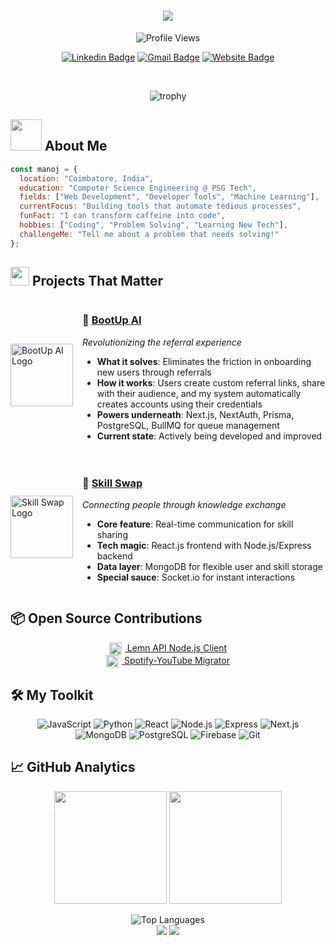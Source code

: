 <h1 align="center">
  <img src="https://readme-typing-svg.herokuapp.com/?lines=Hello,+World!+I'm+Manojkumar+K;Full-Stack+Developer;Problem+Solver;Open+Source+Enthusiast&center=true&size=20">
</h1>

<div align="center">
  <img src="https://komarev.com/ghpvc/?username=manojk0303&style=flat-square&color=blue" alt="Profile Views"/>
</div>

<div align="center">
  
  [![Linkedin Badge](https://img.shields.io/badge/-LinkedIn-0e76a8?style=flat-square&logo=Linkedin&logoColor=white)](https://linkedin.com/in/manojkumar-k-b54633287)
  [![Gmail Badge](https://img.shields.io/badge/-Gmail-d14836?style=flat-square&logo=Gmail&logoColor=white)](mailto:manojk030303@gmail.com)
  [![Website Badge](https://img.shields.io/badge/-Website-3b5998?style=flat-square&logo=google-chrome&logoColor=white)](https://bootupai.tech)

</div>

<br>

<p align="center">
  <img src="https://github-profile-trophy.vercel.app/?username=manojk0303&theme=algolia&no-frame=true&row=1&&margin-w=30&no-bg=true" alt="trophy" />
</p>

## <img src="https://media.giphy.com/media/VgCDAzcKvsR6OM0uWg/giphy.gif" width="50"> About Me

```javascript
const manoj = {
  location: "Coimbatore, India",
  education: "Computer Science Engineering @ PSG Tech",
  fields: ["Web Development", "Developer Tools", "Machine Learning"],
  currentFocus: "Building tools that automate tedious processes",
  funFact: "I can transform caffeine into code",
  hobbies: ["Coding", "Problem Solving", "Learning New Tech"],
  challengeMe: "Tell me about a problem that needs solving!"
};
```

## <img src="https://media.giphy.com/media/WUlplcMpOCEmTGBtBW/giphy.gif" width="30"> Projects That Matter

<div style="display: flex; align-items: center; margin-bottom: 20px;">
  <div style="flex: 0 0 100px;">
    <img src="https://i.ibb.co/vCPffJgv/logo.png" width="100" height="100" alt="BootUp AI Logo"/>
  </div>
  <div style="flex: 1; padding-left: 15px;">
    <h3>🚀 <a href="https://bootupai.tech">BootUp AI</a></h3>
    <p><em>Revolutionizing the referral experience</em></p>
    <ul>
      <li><strong>What it solves</strong>: Eliminates the friction in onboarding new users through referrals</li>
      <li><strong>How it works</strong>: Users create custom referral links, share with their audience, and my system automatically creates accounts using their credentials</li>
      <li><strong>Powers underneath</strong>: Next.js, NextAuth, Prisma, PostgreSQL, BullMQ for queue management</li>
      <li><strong>Current state</strong>: Actively being developed and improved</li>
    </ul>
  </div>
</div>

<div style="display: flex; align-items: center; margin-bottom: 20px;">
  <div style="flex: 0 0 100px;">
    <img src="https://i.ibb.co/6RzhtjGt/logo1-e37463e1daed4da72bcc.jpg" width="100" height="100" alt="Skill Swap Logo"/>
  </div>
  <div style="flex: 1; padding-left: 15px;">
    <h3>🔄 <a href="https://skillswap.tech">Skill Swap</a></h3>
    <p><em>Connecting people through knowledge exchange</em></p>
    <ul>
      <li><strong>Core feature</strong>: Real-time communication for skill sharing</li>
      <li><strong>Tech magic</strong>: React.js frontend with Node.js/Express backend</li>
      <li><strong>Data layer</strong>: MongoDB for flexible user and skill storage</li>
      <li><strong>Special sauce</strong>: Socket.io for instant interactions</li>
    </ul>
  </div>
</div>

## 📦 Open Source Contributions

<div align="center">

<div align="center">
  <a href="https://www.npmjs.com/package/lemn-api">
    <img src="https://upload.wikimedia.org/wikipedia/commons/thumb/d/db/Npm-logo.svg/1200px-Npm-logo.svg.png" alt="npm logo" style="vertical-align: middle; margin-right: 5px; height
    :20px;" />
    Lemn API Node.js Client
  </a>
  <br/>
  <a href="https://pypi.org/project/spotify-youtube-migrator/">
    <img src="https://cdn.worldvectorlogo.com/logos/python-package-index-1.svg" alt="Python PyPI logo" style="vertical-align: middle; margin-right: 5px; height:20px;" />
    Spotify-YouTube Migrator
  </a>
</div>
</div>

## 🛠️ My Toolkit

<div align="center">
  <img src="https://img.shields.io/badge/JavaScript-F7DF1E?style=for-the-badge&logo=javascript&logoColor=black" alt="JavaScript"/>
  <img src="https://img.shields.io/badge/Python-3776AB?style=for-the-badge&logo=python&logoColor=white" alt="Python"/>
  <img src="https://img.shields.io/badge/React-61DAFB?style=for-the-badge&logo=react&logoColor=black" alt="React"/>
  <img src="https://img.shields.io/badge/Node.js-339933?style=for-the-badge&logo=nodedotjs&logoColor=white" alt="Node.js"/>
  <img src="https://img.shields.io/badge/Express-000000?style=for-the-badge&logo=express&logoColor=white" alt="Express"/>
  <img src="https://img.shields.io/badge/Next.js-000000?style=for-the-badge&logo=nextdotjs&logoColor=white" alt="Next.js"/>
  <img src="https://img.shields.io/badge/MongoDB-47A248?style=for-the-badge&logo=mongodb&logoColor=white" alt="MongoDB"/>
  <img src="https://img.shields.io/badge/PostgreSQL-4169E1?style=for-the-badge&logo=postgresql&logoColor=white" alt="PostgreSQL"/>
  <img src="https://img.shields.io/badge/Firebase-FFCA28?style=for-the-badge&logo=firebase&logoColor=black" alt="Firebase"/>
  <img src="https://img.shields.io/badge/Git-F05032?style=for-the-badge&logo=git&logoColor=white" alt="Git"/>
</div>

## 📈 GitHub Analytics

<p align="center">
  <img height="180em" src="https://github-readme-stats.vercel.app/api?username=manojk0303&show_icons=true&theme=radical&include_all_commits=true&count_private=true"/>
  <img height="180em" src="https://github-readme-streak-stats.herokuapp.com/?user=manojk0303&theme=radical"/>
</p>

<div align="center">
  <img src="https://github-readme-stats.vercel.app/api/top-langs/?username=manojk0303&theme=radical&hide_border=false&include_all_commits=true&count_private=true&layout=compact" alt="Top Languages" />
</div>


<div align="center">
  <img src="https://forthebadge.com/images/badges/built-with-love.svg" />
  <img src="https://forthebadge.com/images/badges/powered-by-coffee.svg" />
</div>

<!-- This README is inspired by the awesome GitHub community -->

